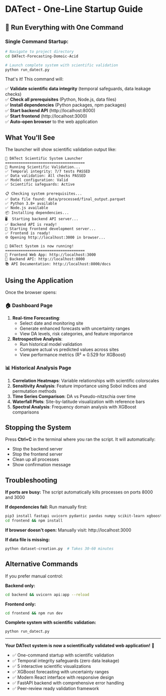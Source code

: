 # DATect - One-Line Startup Guide

## 🚀 Run Everything with One Command

### Single Command Startup:
```bash
# Navigate to project directory
cd DATect-Forecasting-Domoic-Acid

# Launch complete system with scientific validation
python run_datect.py
```

That's it! This command will:

✅ **Validate scientific data integrity** (temporal safeguards, data leakage checks)  
✅ **Check all prerequisites** (Python, Node.js, data files)  
✅ **Install dependencies** (Python packages, npm packages)  
✅ **Start backend API** (http://localhost:8000)  
✅ **Start frontend** (http://localhost:3000)  
✅ **Auto-open browser** to the web application  

## What You'll See

The launcher will show scientific validation output like:
```
🚀 DATect Scientific System Launcher
====================================
🔬 Running Scientific Validation...
✅ Temporal integrity: 7/7 tests PASSED
✅ Data validation: All checks PASSED
✅ Model configuration: Valid
✅ Scientific safeguards: Active

📋 Checking system prerequisites...
✅ Data file found: data/processed/final_output.parquet
✅ Python 3.8+ available
✅ Node.js available
📦 Installing dependencies...
🖥️  Starting backend API server...
✅ Backend API is ready!
🎨 Starting frontend development server...
✅ Frontend is ready!
🌐 Opening http://localhost:3000 in browser...

🎉 DATect System is now running!
====================================
🔗 Frontend Web App: http://localhost:3000
🔗 Backend API: http://localhost:8000
📚 API Documentation: http://localhost:8000/docs
```

## Using the Application

Once the browser opens:

### 🏠 Dashboard Page
1. **Real-time Forecasting**: 
   - Select date and monitoring site
   - Generate enhanced forecasts with uncertainty ranges
   - View DA levels, risk categories, and feature importance
2. **Retrospective Analysis**:
   - Run historical model validation
   - Compare actual vs predicted values across sites
   - View performance metrics (R² ≈ 0.529 for XGBoost)

### 📊 Historical Analysis Page
1. **Correlation Heatmaps**: Variable relationships with scientific colorscales
2. **Sensitivity Analysis**: Feature importance using Sobol indices and permutation methods
3. **Time Series Comparison**: DA vs Pseudo-nitzschia over time
4. **Waterfall Plots**: Site-by-latitude visualization with reference bars
5. **Spectral Analysis**: Frequency domain analysis with XGBoost comparisons

## Stopping the System

Press **Ctrl+C** in the terminal where you ran the script. It will automatically:
- Stop the backend server
- Stop the frontend server
- Clean up all processes
- Show confirmation message

## Troubleshooting

**If ports are busy:**
The script automatically kills processes on ports 8000 and 3000

**If dependencies fail:**
Run manually first:
```bash
pip3 install fastapi uvicorn pydantic pandas numpy scikit-learn xgboost
cd frontend && npm install
```

**If browser doesn't open:**
Manually visit: http://localhost:3000

**If data file is missing:**
```bash
python dataset-creation.py  # Takes 30-60 minutes
```

## Alternative Commands

If you prefer manual control:

**Backend only:**
```bash
cd backend && uvicorn api:app --reload
```

**Frontend only:**
```bash
cd frontend && npm run dev
```

**Complete system with scientific validation:**
```bash
python run_datect.py
```

---

**Your DATect system is now a scientifically validated web application!** 🎉

- ✅ One-command startup with scientific validation
- ✅ Temporal integrity safeguards (zero data leakage)
- ✅ 5 interactive scientific visualizations
- ✅ XGBoost forecasting with uncertainty ranges
- ✅ Modern React interface with responsive design
- ✅ FastAPI backend with comprehensive error handling
- ✅ Peer-review ready validation framework